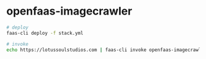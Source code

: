 # openfaas-imagecrawler

```bash
# deploy
faas-cli deploy -f stack.yml

# invoke
echo https://lotussoulstudios.com | faas-cli invoke openfaas-imagecrawler --async --header "X-Callback-Url=http://192.168.0.22:9999"
```